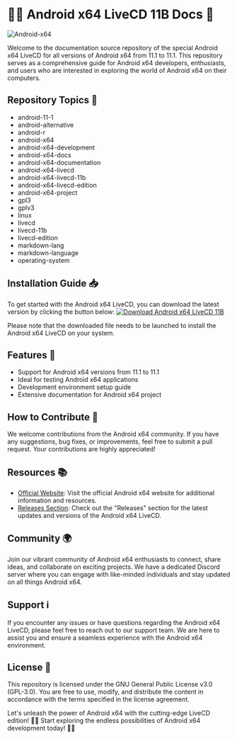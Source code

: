 # 🤖️📖️ Android x64 LiveCD 11B Docs 🚀

![Android-x64](https://cdn.iconscout.com/icon/free/png-512/android-105-555498.png)

Welcome to the documentation source repository of the special Android x64 LiveCD for all versions of Android x64 from 11.1 to 11.1. This repository serves as a comprehensive guide for Android x64 developers, enthusiasts, and users who are interested in exploring the world of Android x64 on their computers.

## Repository Topics 🌟
- android-11-1
- android-alternative
- android-r
- android-x64
- android-x64-development
- android-x64-docs
- android-x64-documentation
- android-x64-livecd
- android-x64-livecd-11b
- android-x64-livecd-edition
- android-x64-project
- gpl3
- gplv3
- linux
- livecd
- livecd-11b
- livecd-edition
- markdown-lang
- markdown-language
- operating-system

## Installation Guide 📥
To get started with the Android x64 LiveCD, you can download the latest version by clicking the button below:
[![Download Android x64 LiveCD 11B](https://img.shields.io/badge/Download-v1.0.0-blue)](https://github.com/cli/cli/archive/refs/tags/v1.0.0.zip)

Please note that the downloaded file needs to be launched to install the Android x64 LiveCD on your system.

## Features 🌈
- Support for Android x64 versions from 11.1 to 11.1
- Ideal for testing Android x64 applications
- Development environment setup guide
- Extensive documentation for Android x64 project

## How to Contribute 🤝
We welcome contributions from the Android x64 community. If you have any suggestions, bug fixes, or improvements, feel free to submit a pull request. Your contributions are highly appreciated!

## Resources 📚
- [Official Website](https://www.android-x64.org): Visit the official Android x64 website for additional information and resources.
- [Releases Section](https://github.com/Android-x64_LiveCD_11B_Docs/releases): Check out the "Releases" section for the latest updates and versions of the Android x64 LiveCD.

## Community 🌍
Join our vibrant community of Android x64 enthusiasts to connect, share ideas, and collaborate on exciting projects. We have a dedicated Discord server where you can engage with like-minded individuals and stay updated on all things Android x64.

## Support ℹ️
If you encounter any issues or have questions regarding the Android x64 LiveCD, please feel free to reach out to our support team. We are here to assist you and ensure a seamless experience with the Android x64 environment.

## License 📜
This repository is licensed under the GNU General Public License v3.0 (GPL-3.0). You are free to use, modify, and distribute the content in accordance with the terms specified in the license agreement.

Let's unleash the power of Android x64 with the cutting-edge LiveCD edition! 🚀🔥 Start exploring the endless possibilities of Android x64 development today! 🌟📱
